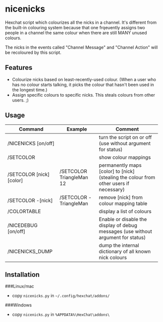 nicenicks
============

Hexchat script which colourizes all the nicks in a channel. It's different from the built-in colouring system because that one frqeuently assigns two people in a channel the same colour when there are still MANY unused colours.

The nicks in the events called "Channel Message" and "Channel Action" will be recoloured by this script.

## Features
- Colourize nicks based on least-recently-used colour. (When a user who has no colour starts talking, it picks the colour that hasn't been used in the longest time.)
- Assign specific colours to specific nicks. This steals colours from other users. ;)

## Usage

Command | Example | Comment
------- | ------- | ----------
/NICENICKS [on/off] |    | turn the script on or off (use without argument for status)
/SETCOLOR |         | show colour mappings
/SETCOLOR [nick] [color] | /SETCOLOR TriangleMan 12 | permanently maps [color] to [nick] \(stealing the colour from other users if necessary)
/SETCOLOR -[nick] | /SETCOLOR -TriangleMan | remove [nick] from colour mapping table
/COLORTABLE |    | display a list of colours
/NICEDEBUG [on/off] |    | Enable or disable the display of debug messages (use without argument for status)
/NICENICKS_DUMP |    | dump the internal dictionary of all known nick colours

## Installation

###Linux/mac
- copy ``nicenicks.py`` in ``~/.config/hexchat/addons/``

###Windows
- copy ``nicenicks.py`` in ``%APPDATA%\HexChat\addons\``
